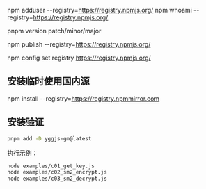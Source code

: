 npm adduser --registry=https://registry.npmjs.org/
npm whoami --registry=https://registry.npmjs.org/

pnpm version patch/minor/major

npm publish --registry=https://registry.npmjs.org/

npm config set registry https://registry.npmjs.org/

## 安装临时使用国内源

npm install <package> --registry=https://registry.npmmirror.com

## 安装验证

```bash
pnpm add -D yggjs-gm@latest
```

执行示例：

```bash
node examples/c01_get_key.js
node examples/c02_sm2_encrypt.js
node examples/c03_sm2_decrypt.js
```
